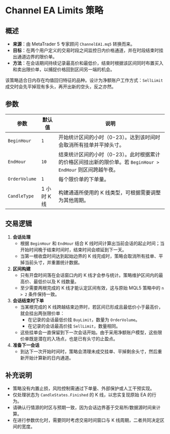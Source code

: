 # Channel EA Limits 策略

## 概述
- **来源**：由 MetaTrader 5 专家顾问 `ChannelEA1.mq5` 转换而来。
- **目标**：在两个用户定义的交易时段之间监控日内价格通道，并在时段结束时挂出通道边界的限价单。
- **方法**：在会话期间持续记录最高价和最低价，结束时根据该区间同时布置买入和卖出限价单，以捕捉价格回到区间另一端的机会。

该策略适合日内存在均值回归特征的品种。设计为净额账户工作方式：`SellLimit` 成交时会先平掉现有多头，再开出新的空头，反之亦然。

## 参数
| 参数 | 默认值 | 说明 |
| --- | --- | --- |
| `BeginHour` | `1` | 开始统计区间的小时（0-23）。达到该时间时会取消所有挂单并平掉头寸。 |
| `EndHour` | `10` | 结束统计区间的小时（0-23）。此时根据累计的价格区间挂出新的限价单。若 `BeginHour > EndHour` 则区间跨越午夜。 |
| `OrderVolume` | `1` | 每个限价单的下单量。 |
| `CandleType` | 1 小时 K 线 | 构建通道所使用的 K 线类型，可根据需要调整为其他周期。 |

## 交易逻辑
1. **会话处理**
   - 根据 `BeginHour` 和 `EndHour` 结合 K 线时间计算出当前会话的起止时间；当开始时间晚于结束时间时，结束时间会顺延到下一天。
   - 当第一根收盘时间达到起始边界的 K 线完成时，策略会取消所有挂单、平掉当前头寸，并重置统计数据。
2. **区间构建**
   - 只有开盘时间落在会话窗口内的 K 线才会参与统计。策略维护区间内的最高价、最低价以及 K 线数量。
   - 至少需要两根完成的 K 线才能认定区间有效，这与原始 MQL5 策略中的 `n > 2` 条件保持一致。
3. **会话结束时下单**
   - 当某根完成的 K 线跨越结束边界时，若区间已形成且最低价小于最高价，就会挂出两张限价单：
     - 在记录的会话最低价挂 `BuyLimit`，数量为 `OrderVolume`。
     - 在记录的会话最高价挂 `SellLimit`，数量相同。
   - 这些挂单会一直保留到下一次会话开始。由于采用净额账户模型，这些限价单既是潜在的入场点，也是已有头寸的止盈点。
4. **准备下一会话**
   - 到达下一次开始时间时，策略会清理未成交挂单、平掉剩余头寸，然后重新开始计算新的日内通道。

## 补充说明
- 策略没有内置止损，风险控制需通过下单量、外部保护或人工干预实现。
- 仅处理状态为 `CandleStates.Finished` 的 K 线，以忠实复现原始 EA 的行为。
- 请确认行情源的时区与预期一致，因为会话边界基于交易所/数据源时间来计算。
- 在进行参数优化时，需要同时考虑交易时间窗口与 K 线周期，二者共同决定区间的宽度。
